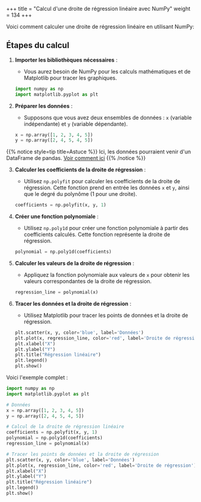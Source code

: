 +++
title = "Calcul d'une droite de régression linéaire avec NumPy"
weight = 134
+++


Voici comment calculer une droite de régression linéaire en utilisant NumPy:

## Étapes du calcul

1. **Importer les bibliothèques nécessaires** :
   - Vous aurez besoin de NumPy pour les calculs mathématiques et de Matplotlib pour tracer les graphiques.

   ```python
   import numpy as np
   import matplotlib.pyplot as plt
   ```

2. **Préparer les données** :
   - Supposons que vous avez deux ensembles de données : `x` (variable indépendante) et `y` (variable dépendante).

   ```python
   x = np.array([1, 2, 3, 4, 5])
   y = np.array([2, 4, 5, 4, 5])
   ```

{{% notice style=tip title=Astuce %}}
Ici, les données pourraient venir d'un DataFrame de pandas. [Voir comment ici](http://localhost:1313/semaine13/numpy/#conversion-dun-dataframe-en-tableau-numpy)
{{% /notice %}}

3. **Calculer les coefficients de la droite de régression** :
   - Utilisez `np.polyfit` pour calculer les coefficients de la droite de régression. Cette fonction prend en entrée les données `x` et `y`, ainsi que le degré du polynôme (1 pour une droite).

   ```python
   coefficients = np.polyfit(x, y, 1)
   ```

4. **Créer une fonction polynomiale** :
   - Utilisez `np.poly1d` pour créer une fonction polynomiale à partir des coefficients calculés. Cette fonction représente la droite de régression.

   ```python
   polynomial = np.poly1d(coefficients)
   ```

5. **Calculer les valeurs de la droite de régression** :
   - Appliquez la fonction polynomiale aux valeurs de `x` pour obtenir les valeurs correspondantes de la droite de régression.

   ```python
   regression_line = polynomial(x)
   ```

6. **Tracer les données et la droite de régression** :
   - Utilisez Matplotlib pour tracer les points de données et la droite de régression.

   ```python
   plt.scatter(x, y, color='blue', label='Données')
   plt.plot(x, regression_line, color='red', label='Droite de régression')
   plt.xlabel("X")
   plt.ylabel("Y")
   plt.title("Régression linéaire")
   plt.legend()
   plt.show()
   ```

Voici l'exemple complet :

```python
import numpy as np
import matplotlib.pyplot as plt

# Données
x = np.array([1, 2, 3, 4, 5])
y = np.array([2, 4, 5, 4, 5])

# Calcul de la droite de régression linéaire
coefficients = np.polyfit(x, y, 1)
polynomial = np.poly1d(coefficients)
regression_line = polynomial(x)

# Tracer les points de données et la droite de régression
plt.scatter(x, y, color='blue', label='Données')
plt.plot(x, regression_line, color='red', label='Droite de régression')
plt.xlabel("X")
plt.ylabel("Y")
plt.title("Régression linéaire")
plt.legend()
plt.show()
```
